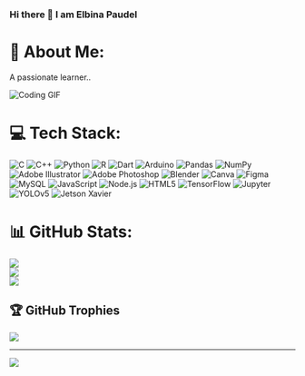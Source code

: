 ### Hi there 👋 I am Elbina Paudel
# 💫 About Me:
A passionate learner..


![Coding GIF](https://media.giphy.com/media/L1R1tvI9svkIWwpVYr/giphy.gif)






# 💻 Tech Stack:
![C](https://img.shields.io/badge/c-%2300599C.svg?style=for-the-badge&logo=c&logoColor=white) ![C++](https://img.shields.io/badge/c++-%2300599C.svg?style=for-the-badge&logo=c%2B%2B&logoColor=white) ![Python](https://img.shields.io/badge/python-3670A0?style=for-the-badge&logo=python&logoColor=ffdd54) ![R](https://img.shields.io/badge/r-%23276DC3.svg?style=for-the-badge&logo=r&logoColor=white) ![Dart](https://img.shields.io/badge/dart-%230175C2.svg?style=for-the-badge&logo=dart&logoColor=white) ![Arduino](https://img.shields.io/badge/-Arduino-00979D?style=for-the-badge&logo=Arduino&logoColor=white) ![Pandas](https://img.shields.io/badge/pandas-%23150458.svg?style=for-the-badge&logo=pandas&logoColor=white) ![NumPy](https://img.shields.io/badge/numpy-%23013243.svg?style=for-the-badge&logo=numpy&logoColor=white) ![Adobe Illustrator](https://img.shields.io/badge/adobeillustrator-%23FF9A00.svg?style=for-the-badge&logo=adobeillustrator&logoColor=white) ![Adobe Photoshop](https://img.shields.io/badge/adobephotoshop-%2331A8FF.svg?style=for-the-badge&logo=adobephotoshop&logoColor=white) ![Blender](https://img.shields.io/badge/blender-%23F5792A.svg?style=for-the-badge&logo=blender&logoColor=white) ![Canva](https://img.shields.io/badge/Canva-%2300C4CC.svg?style=for-the-badge&logo=Canva&logoColor=white) ![Figma](https://img.shields.io/badge/figma-%23F24E1E.svg?style=for-the-badge&logo=figma&logoColor=white) ![MySQL](https://img.shields.io/badge/mysql-%2300f.svg?style=for-the-badge&logo=mysql&logoColor=white) ![JavaScript](https://img.shields.io/badge/javascript-%23323330.svg?style=for-the-badge&logo=javascript&logoColor=F7DF1E) ![Node.js](https://img.shields.io/badge/node.js-%233C873A.svg?style=for-the-badge&logo=node.js&logoColor=white) ![HTML5](https://img.shields.io/badge/html5-%23E34F26.svg?style=for-the-badge&logo=html5&logoColor=white) ![TensorFlow](https://img.shields.io/badge/tensorflow-%23FF6F00.svg?style=for-the-badge&logo=tensorflow&logoColor=white) ![Jupyter](https://img.shields.io/badge/jupyter-%23F37626.svg?style=for-the-badge&logo=jupyter&logoColor=white) ![YOLOv5](https://img.shields.io/badge/yolov5-%23FF9A00.svg?style=for-the-badge&logoColor=white) ![Jetson Xavier](https://img.shields.io/badge/Jetson%20Xavier-%2361C0BF.svg?style=for-the-badge&logo=nvidia&logoColor=white)

# 📊 GitHub Stats:
![](https://github-readme-stats.vercel.app/api?username=Elbina-Paudel&theme=radical&hide_border=true&include_all_commits=true&count_private=true)<br/>
![](https://github-readme-streak-stats.herokuapp.com/?user=Elbina-Paudel&theme=radical&hide_border=true)<br/>
![](https://github-readme-stats.vercel.app/api/top-langs/?username=Elbina-Paudel&theme=radical&hide_border=true&include_all_commits=true&count_private=true&layout=compact)

## 🏆 GitHub Trophies
![](https://github-profile-trophy.vercel.app/?username=Elbina-Paudel&theme=onedark&no-frame=true&no-bg=true&margin-w=4)

---
[![](https://visitcount.itsvg.in/api?id=Elbina-Paudel&icon=8&color=0)](https://visitcount.itsvg.in)

<!-- Proudly created with GPRM ( https://gprm.itsvg.in ) -->
